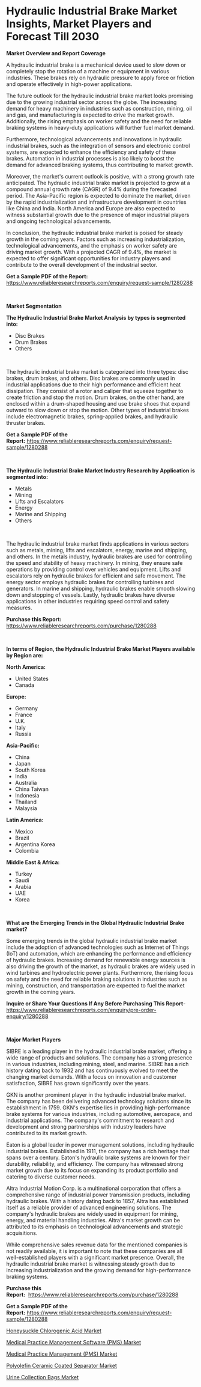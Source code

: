<p><h1>Hydraulic Industrial Brake Market Insights, Market Players and Forecast Till 2030</h1></p><p><strong>Market Overview and Report Coverage</strong></p>
<p><p>A hydraulic industrial brake is a mechanical device used to slow down or completely stop the rotation of a machine or equipment in various industries. These brakes rely on hydraulic pressure to apply force or friction and operate effectively in high-power applications.</p><p>The future outlook for the hydraulic industrial brake market looks promising due to the growing industrial sector across the globe. The increasing demand for heavy machinery in industries such as construction, mining, oil and gas, and manufacturing is expected to drive the market growth. Additionally, the rising emphasis on worker safety and the need for reliable braking systems in heavy-duty applications will further fuel market demand.</p><p>Furthermore, technological advancements and innovations in hydraulic industrial brakes, such as the integration of sensors and electronic control systems, are expected to enhance the efficiency and safety of these brakes. Automation in industrial processes is also likely to boost the demand for advanced braking systems, thus contributing to market growth.</p><p>Moreover, the market's current outlook is positive, with a strong growth rate anticipated. The hydraulic industrial brake market is projected to grow at a compound annual growth rate (CAGR) of 9.4% during the forecasted period. The Asia-Pacific region is expected to dominate the market, driven by the rapid industrialization and infrastructure development in countries like China and India. North America and Europe are also expected to witness substantial growth due to the presence of major industrial players and ongoing technological advancements.</p><p>In conclusion, the hydraulic industrial brake market is poised for steady growth in the coming years. Factors such as increasing industrialization, technological advancements, and the emphasis on worker safety are driving market growth. With a projected CAGR of 9.4%, the market is expected to offer significant opportunities for industry players and contribute to the overall development of the industrial sector.</p></p>
<p><strong>Get a Sample PDF of the Report:</strong> <a href="https://www.reliableresearchreports.com/enquiry/request-sample/1280288">https://www.reliableresearchreports.com/enquiry/request-sample/1280288</a></p>
<p>&nbsp;</p>
<p><strong>Market Segmentation</strong></p>
<p><strong>The Hydraulic Industrial Brake Market Analysis by types is segmented into:</strong></p>
<p><ul><li>Disc Brakes</li><li>Drum Brakes</li><li>Others</li></ul></p>
<p>&nbsp;</p>
<p><p>The hydraulic industrial brake market is categorized into three types: disc brakes, drum brakes, and others. Disc brakes are commonly used in industrial applications due to their high performance and efficient heat dissipation. They consist of a rotor and caliper that squeeze together to create friction and stop the motion. Drum brakes, on the other hand, are enclosed within a drum-shaped housing and use brake shoes that expand outward to slow down or stop the motion. Other types of industrial brakes include electromagnetic brakes, spring-applied brakes, and hydraulic thruster brakes.</p></p>
<p><strong>Get a Sample PDF of the Report:</strong>&nbsp;<a href="https://www.reliableresearchreports.com/enquiry/request-sample/1280288">https://www.reliableresearchreports.com/enquiry/request-sample/1280288</a></p>
<p>&nbsp;</p>
<p><strong>The Hydraulic Industrial Brake Market Industry Research by Application is segmented into:</strong></p>
<p><ul><li>Metals</li><li>Mining</li><li>Lifts and Escalators</li><li>Energy</li><li>Marine and Shipping</li><li>Others</li></ul></p>
<p>&nbsp;</p>
<p><p>The hydraulic industrial brake market finds applications in various sectors such as metals, mining, lifts and escalators, energy, marine and shipping, and others. In the metals industry, hydraulic brakes are used for controlling the speed and stability of heavy machinery. In mining, they ensure safe operations by providing control over vehicles and equipment. Lifts and escalators rely on hydraulic brakes for efficient and safe movement. The energy sector employs hydraulic brakes for controlling turbines and generators. In marine and shipping, hydraulic brakes enable smooth slowing down and stopping of vessels. Lastly, hydraulic brakes have diverse applications in other industries requiring speed control and safety measures.</p></p>
<p><strong>Purchase this Report:</strong>&nbsp; <a href="https://www.reliableresearchreports.com/purchase/1280288">https://www.reliableresearchreports.com/purchase/1280288</a></p>
<p>&nbsp;</p>
<p><strong>In terms of Region, the Hydraulic Industrial Brake Market Players available by Region are:</strong></p>
<p>
    <p> <strong> North America: </strong>
        <ul>
            <li>United States</li>
            <li>Canada</li>
        </ul>
        </p> 
    <p> <strong> Europe: </strong>
        <ul>
            <li>Germany</li>
            <li>France</li>
            <li>U.K.</li>
            <li>Italy</li>
            <li>Russia</li>
        </ul>
        </p> 
    <p> <strong> Asia-Pacific: </strong>
        <ul>
            <li>China</li>
            <li>Japan</li>
            <li>South Korea</li>
            <li>India</li>
            <li>Australia</li>
            <li>China Taiwan</li>
            <li>Indonesia</li>
            <li>Thailand</li>
            <li>Malaysia</li>
        </ul>
        </p> 
    <p> <strong> Latin America: </strong>
        <ul>
            <li>Mexico</li>
            <li>Brazil</li>
            <li>Argentina Korea</li>
            <li>Colombia</li>
        </ul>
        </p> 
    <p> <strong> Middle East & Africa: </strong>
        <ul>
            <li>Turkey</li>
            <li>Saudi</li>
            <li>Arabia</li>
            <li>UAE</li>
            <li>Korea</li>
        </ul>
    </p>
    </p>
<p>&nbsp;</p>
<p><strong>What are the Emerging Trends in the Global Hydraulic Industrial Brake market?</strong></p>
<p><p>Some emerging trends in the global hydraulic industrial brake market include the adoption of advanced technologies such as Internet of Things (IoT) and automation, which are enhancing the performance and efficiency of hydraulic brakes. Increasing demand for renewable energy sources is also driving the growth of the market, as hydraulic brakes are widely used in wind turbines and hydroelectric power plants. Furthermore, the rising focus on safety and the need for reliable braking solutions in industries such as mining, construction, and transportation are expected to fuel the market growth in the coming years.</p></p>
<p><strong>Inquire or Share Your Questions If Any Before Purchasing This Report</strong>- <a href="https://www.reliableresearchreports.com/enquiry/pre-order-enquiry/1280288">https://www.reliableresearchreports.com/enquiry/pre-order-enquiry/1280288</a></p>
<p>&nbsp;</p>
<p><strong>Major Market Players</strong></p>
<p><p>SIBRE is a leading player in the hydraulic industrial brake market, offering a wide range of products and solutions. The company has a strong presence in various industries, including mining, steel, and marine. SIBRE has a rich history dating back to 1932 and has continuously evolved to meet the changing market demands. With a focus on innovation and customer satisfaction, SIBRE has grown significantly over the years.</p><p>GKN is another prominent player in the hydraulic industrial brake market. The company has been delivering advanced technology solutions since its establishment in 1759. GKN's expertise lies in providing high-performance brake systems for various industries, including automotive, aerospace, and industrial applications. The company's commitment to research and development and strong partnerships with industry leaders have contributed to its market growth.</p><p>Eaton is a global leader in power management solutions, including hydraulic industrial brakes. Established in 1911, the company has a rich heritage that spans over a century. Eaton's hydraulic brake systems are known for their durability, reliability, and efficiency. The company has witnessed strong market growth due to its focus on expanding its product portfolio and catering to diverse customer needs.</p><p>Altra Industrial Motion Corp. is a multinational corporation that offers a comprehensive range of industrial power transmission products, including hydraulic brakes. With a history dating back to 1857, Altra has established itself as a reliable provider of advanced engineering solutions. The company's hydraulic brakes are widely used in equipment for mining, energy, and material handling industries. Altra's market growth can be attributed to its emphasis on technological advancements and strategic acquisitions.</p><p>While comprehensive sales revenue data for the mentioned companies is not readily available, it is important to note that these companies are all well-established players with a significant market presence. Overall, the hydraulic industrial brake market is witnessing steady growth due to increasing industrialization and the growing demand for high-performance braking systems.</p></p>
<p><strong>Purchase this Report:</strong>&nbsp;&nbsp;<a href="https://www.reliableresearchreports.com/purchase/1280288">https://www.reliableresearchreports.com/purchase/1280288</a></p>
<p></p>
<p><strong>Get a Sample PDF of the Report:</strong>&nbsp;<a href="https://www.reliableresearchreports.com/enquiry/request-sample/1280288">https://www.reliableresearchreports.com/enquiry/request-sample/1280288</a></p>
<p><p><a href="https://github.com/rexevange/Market-Research-Report-List-1/blob/main/honeysuckle-chlorogenic-acid-market.md">Honeysuckle Chlorogenic Acid Market</a></p><p><a href="https://www.linkedin.com/pulse/medical-practice-management-software-pms-market-size-share/">Medical Practice Management Software (PMS) Market</a></p><p><a href="https://www.linkedin.com/pulse/medical-practice-management-pms-market-insights-players/">Medical Practice Management (PMS) Market</a></p><p><a href="https://github.com/lilstefpacute/Market-Research-Report-List-1/blob/main/polyolefin-ceramic-coated-separator-market.md">Polyolefin Ceramic Coated Separator Market</a></p><p><a href="https://medium.com/@ethelcrooks2023/urine-collection-bags-market-size-growth-forecast-2023-2030-967bf5a894f2">Urine Collection Bags Market</a></p></p>
